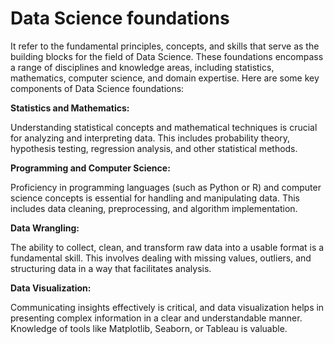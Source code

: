 # Data Science foundations

 It refer to the fundamental principles, concepts, and skills that serve as the building blocks for the field of Data Science. These foundations encompass a range of disciplines and knowledge areas, including statistics, mathematics, computer science, and domain expertise. Here are some key components of Data Science foundations:

  **Statistics and Mathematics:** 
  
   Understanding statistical concepts and mathematical techniques is crucial for analyzing and interpreting data. This includes probability theory, hypothesis testing, regression analysis, and other statistical methods.

  **Programming and Computer Science:** 
  
  Proficiency in programming languages (such as Python or R) and computer science concepts is essential for handling and manipulating data. This includes data cleaning, preprocessing, and algorithm implementation.

  **Data Wrangling:** 
 
  The ability to collect, clean, and transform raw data into a usable format is a fundamental skill. This involves dealing with missing values, outliers, and structuring data in a way that facilitates analysis.

  **Data Visualization:** 
 
  Communicating insights effectively is critical, and data visualization helps in presenting complex information in a clear and understandable manner. Knowledge of tools like Matplotlib, Seaborn, or Tableau is valuable.

